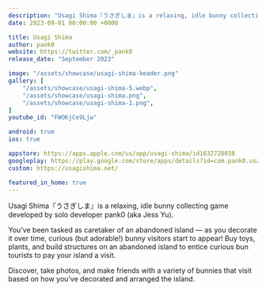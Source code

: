 ```yaml
---
description: "Usagi Shima『うさぎしま』is a relaxing, idle bunny collecting game developed by solo developer pank0 (aka Jess Yu)."
date: 2023-09-01 00:00:00 +0000

title: Usagi Shima
author: pank0
website: https://twitter.com/_pank0
release_date: "September 2023"

image: "/assets/showcase/usagi-shima-header.png"
gallery: [
	"/assets/showcase/usagi-shima-5.webp",
	"/assets/showcase/usagi-shima.png",
	"/assets/showcase/usagi-shima-1.png",
]
youtube_id: "FWOKjCe9Ljw"

android: true
ios: true

appstore: https://apps.apple.com/us/app/usagi-shima/id1632728038
googleplay: https://play.google.com/store/apps/details?id=com.pank0.usagishima
custom: https://usagishima.net/

featured_in_home: true
---
```


Usagi Shima『うさぎしま』is a relaxing, idle bunny collecting game developed by solo developer pank0 (aka Jess Yu).

You’ve been tasked as caretaker of an abandoned island — as you decorate it over time, curious (but adorable!) bunny visitors start to appear! Buy toys, plants, and build structures on an abandoned island to entice curious bun tourists to pay your island a visit.

Discover, take photos, and make friends with a variety of bunnies that visit based on how you’ve decorated and arranged the island.